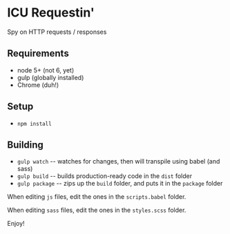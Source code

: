 # ICU Requestin'

Spy on HTTP requests / responses

## Requirements
* node 5+ (not 6, yet)
* gulp (globally installed)
* Chrome (duh!)

## Setup
* `npm install`

## Building
* `gulp watch` -- watches for changes, then will transpile using babel (and sass)
* `gulp build` -- builds production-ready code in the `dist` folder
* `gulp package` -- zips up the `build` folder, and puts it in the `package` folder

When editing `js` files, edit the ones in the `scripts.babel` folder.

When editing `sass` files, edit the ones in the `styles.scss` folder.

Enjoy!